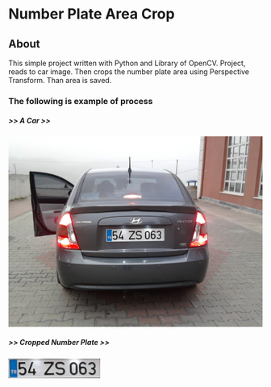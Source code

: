 # Number Plate Area Crop

## About
This simple project written with Python and Library of OpenCV. Project, reads to car image. Then crops the number plate area using Perspective Transform. Than area is saved.

### The following is example of process
##### >> A Car >>
<img src="cars/car1.jpg" />

##### >> Cropped Number Plate >>
<img src="numberplates/plate_car1.jpg" />
